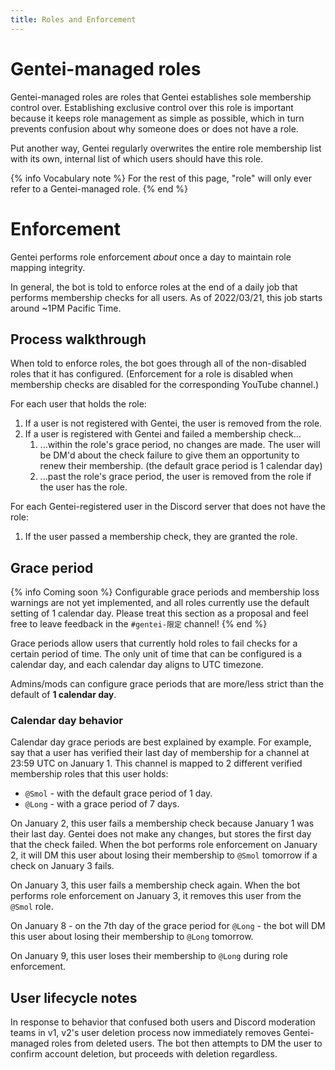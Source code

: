 ```yaml
---
title: Roles and Enforcement
---
```


# Gentei-managed roles

Gentei-managed roles are roles that Gentei establishes sole membership control over. Establishing exclusive control over this role is important because it keeps role management as simple as possible, which in turn prevents confusion about why someone does or does not have a role.

Put another way, Gentei regularly overwrites the entire role membership list with its own, internal list of which users should have this role.

{% info Vocabulary note %}
For the rest of this page, "role" will only ever refer to a Gentei-managed role.
{% end %}

# Enforcement

Gentei performs role enforcement *about* once a day to maintain role mapping integrity. 

In general, the bot is told to enforce roles at the end of a daily job that performs membership checks for all users. As of 2022/03/21, this job starts around ~1PM Pacific Time.

## Process walkthrough

When told to enforce roles, the bot goes through all of the non-disabled roles that it has configured. (Enforcement for a role is disabled when membership checks are disabled for the corresponding YouTube channel.)

For each user that holds the role:

1. If a user is not registered with Gentei, the user is removed from the role.
1. If a user is registered with Gentei and failed a membership check...
   1. ...within the role's grace period, no  changes are made. The user will be DM'd about the check failure to give them an opportunity to renew their membership. (the default grace period is 1 calendar day)
   1. ...past the role's grace period, the user is removed from the role if the user has the role. 

For each Gentei-registered user in the Discord server that does not have the role:

1. If the user passed a membership check, they are granted the role.

## Grace period

{% info Coming soon %}
Configurable grace periods and membership loss warnings are not yet implemented, and all roles currently use the default setting of 1 calendar day. Please treat this section as a proposal and feel free to leave feedback in the `#gentei-限定` channel!
{% end %}

Grace periods allow users that currently hold roles to fail checks for a certain period of time. The only unit of time that can be configured is a calendar day, and each calendar day aligns to UTC timezone.

Admins/mods can configure grace periods that are more/less strict than the default of **1 calendar day**. 

### Calendar day behavior

Calendar day grace periods are best explained by example. For example, say that a user has verified their last day of membership for a channel at 23:59 UTC on January 1. This channel is mapped to 2 different verified membership roles that this user holds:

* `@Smol` - with the default grace period of 1 day.
* `@Long` - with a grace period of 7 days.

On January 2, this user fails a membership check because January 1 was their last day. Gentei does not make any changes, but stores the first day that the check failed. When the bot performs role enforcement on January 2, it will DM this user about losing their membership to `@Smol` tomorrow if a check on January 3 fails.

On January 3, this user fails a membership check again. When the bot performs role enforcement on January 3, it removes this user from the `@Smol` role.

On January 8 - on the 7th day of the grace period for `@Long` - the bot will DM this user about losing their membership to `@Long` tomorrow.

On January 9, this user loses their membership to `@Long` during role enforcement.


## User lifecycle notes

In response to behavior that confused both users and Discord moderation teams in v1, v2's user deletion process now immediately removes Gentei-managed roles from deleted users. The bot then attempts to DM the user to confirm account deletion, but proceeds with deletion regardless.
